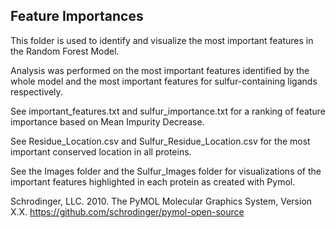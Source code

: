## Feature Importances

This folder is used to identify and visualize the most important features in the Random Forest Model.

Analysis was performed on the most important features identified by the whole model and the most important features for sulfur-containing ligands respectively. 

See important_features.txt and sulfur_importance.txt for a ranking of feature importance based on Mean Impurity Decrease.

See Residue_Location.csv and Sulfur_Residue_Location.csv for the most important conserved location in all proteins. 

See the Images folder and the Sulfur_Images folder for visualizations of the important features highlighted in each protein as created with Pymol. 

Schrodinger, LLC. 2010. The PyMOL Molecular Graphics System, Version X.X.
https://github.com/schrodinger/pymol-open-source